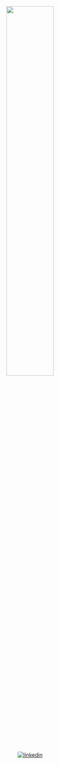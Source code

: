 <div align="center">
<img src="https://github-readme-stats.vercel.app/api?username=csimonmeunier&show_icons=true&count_private=true&hide_border=true&theme=darcula" align="center" style="width: 50%" />
</div>


<br />

<div align="center">
<a href="https://linkedin.com/in/csimonmeunier" target="_blank">
<img src=https://img.shields.io/badge/linkedin-%231E77B5.svg?&style=for-the-badge&logo=linkedin&logoColor=white alt=linkedin style="margin-bottom: 5px;" />
</a>  
</div>
